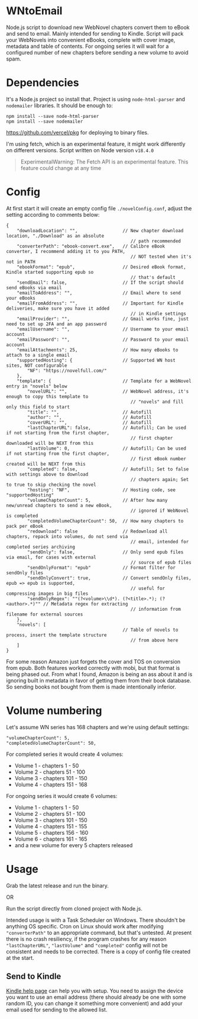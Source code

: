 # WNtoEmail
Node.js script to download new WebNovel chapters convert them to eBook and send to email. Mainly intended for sending to Kindle.
Script will pack your WebNovels into convenient eBooks, complete with cover image, metadata and table of contents. For ongoing series it will wait for a configured number of new chapters before sending a new volume to avoid spam.

# Dependencies
It's a Node.js project so install that.
Project is using `node-html-parser` and `nodemailer` libraries. It should be enough to:
```
npm install --save node-html-parser
npm install --save nodemailer
```

https://github.com/vercel/pkg for deploying to binary files.

I'm using fetch, which is an experimental feature, it might work differently on different versions. Script written on Node version `v18.4.0`
> ExperimentalWarning: The Fetch API is an experimental feature. This feature could change at any time

# Config
At first start it will create an empty config file `./novelConfig.conf`, adjust the setting according to comments below:
```
{
    "downloadLocation": "",                 // New chapter download location, "./Download" as an absolute
                                               // path recommended
    "converterPath": "ebook-convert.exe",   // Calibre eBook converter, I recommend adding it to you PATH,
                                               // NOT tested when it's not in PATH
    "ebookFormat": "epub",                  // Desired eBook format, Kindle started supporting epub so
                                               // that's default
    "sendEmail": false,                     // If the script should send eBooks via email
    "emailToAddress": "",                   // Email where to send your eBooks
    "emailFromAddress": "",                 // Important for Kindle deliveries, make sure you have it added
                                               // in Kindle settings
    "emailProvider": "",                    // Gmail works fine, just need to set up 2FA and an app password
    "emailUsername": "",                    // Username to your email account
    "emailPassword": "",                    // Password to your email account
    "emailAttachments": 25,                 // How many eBooks to attach to a single email
    "supportedHosting": {                   // Supported WN host sites, NOT configurable
        "NF": "https://novelfull.com/"
    },
    "template": {                           // Template for a WebNovel entry in "novels" below
        "novelURL": "",                     // WebNovel address, it's enough to copy this template to
                                               // "novels" and fill only this field to start
        "title": "",                        // Autofill
        "author": "",                       // Autofill
        "coverURL": "",                     // Autofill
        "lastChapterURL": false,            // Autofill; Can be used if not starting from the first chapter,
                                               // first chapter downloaded will be NEXT from this
        "lastVolume": 0,                    // Autofill; Can be used if not starting from the first chapter,
                                               // first eBook number created will be NEXT from this
        "completed": false,                 // Autofill; Set to false with settings above to download
                                               // chapters again; Set to true to skip checking the novel
        "hosting": "NF",                    // Hosting code, see "supportedHosting"
        "volumeChapterCount": 5,            // After how many new/unread chapters to send a new eBook,
                                               // ignored if WebNovel is completed
        "completedVolumeChapterCount": 50,  // How many chapters to pack per eBook
        "redownload": false                 // Redownload all chapters, repack into volumes, do not send via
                                               // email, intended for completed series archiving
        "sendOnly": false,                  // Only send epub files via email, for cases with external
                                               // source of epub files
        "sendOnlyFormat": "epub"            // Format filter for sendOnly files
        "sendOnlyConvert": true,            // Convert sendOnly files, epub => epub is supported,
                                               // useful for compressing images in big files
        "sendOnlyRegex": ""(?<volume>\\d*). (?<title>.*); (?<author>.*)"" // Metadata regex for extracting
                                               // information from filename for external sources
    },
    "novels": [
                                            // Table of novels to process, insert the template structure
                                               // from above here
    ]
}
```
For some reason Amazon just forgets the cover and TOS on conversion from epub. Both features worked correctly with mobi, but that format is being phased out. From what I found, Amazon is being an ass about it and is ignoring built in metadata in favor of getting them from their book database. So sending books not bought from them is made intentionally inferior.

# Volume numbering
Let's assume WN series has 168 chapters and we're using default settings:
```
"volumeChapterCount": 5,
"completedVolumeChapterCount": 50,
```

For completed series it would create 4 volumes:
- Volume 1 - chapters 1 - 50
- Volume 2 - chapters 51 - 100
- Volume 3 - chapters 101 - 150
- Volume 4 - chapters 151 - 168

For ongoing series it would create 6 volumes:
- Volume 1 - chapters 1 - 50
- Volume 2 - chapters 51 - 100
- Volume 3 - chapters 101 - 150
- Volume 4 - chapters 151 - 155
- Volume 5 - chapters 156 - 160
- Volume 6 - chapters 161 - 165
- and a new volume for every 5 chapters released


# Usage
Grab the latest release and run the binary.

OR

Run the script directly from cloned project with Node.js.

Intended usage is with a Task Scheduler on Windows. There shouldn't be anything OS specific. Cron on Linux should work after modifying `"converterPath"` to an appropriate command, but that's untested.
At present there is no crash resiliency, if the program crashes for any reason `"lastChapterURL"`, `"lastVolume"` and `"completed"` config will not be consistent and needs to be corrected. There is a copy of config file created at the start.

## Send to Kindle
[Kindle help page](https://www.amazon.com/gp/help/customer/display.html?nodeId=GX9XLEVV8G4DB28H) can help you with setup. You need to assign the device you want to use an email address (there should already be one with some random ID, you can change it something more convenient) and add your email used for sending to the allowed list.
